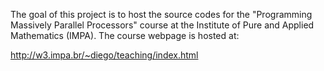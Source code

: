 The goal of this project is to host the source codes for the "Programming Massively Parallel Processors" course at the Institute of Pure and Applied Mathematics (IMPA). The course webpage is hosted at:

http://w3.impa.br/~diego/teaching/index.html